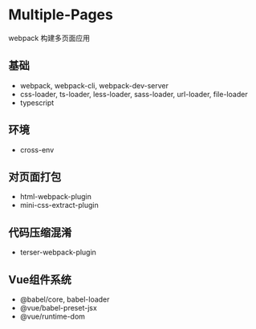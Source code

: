 # Multiple-Pages
webpack 构建多页面应用

## 基础
- webpack, webpack-cli, webpack-dev-server
- css-loader, ts-loader, less-loader, sass-loader, url-loader, file-loader
- typescript

## 环境
- cross-env

## 对页面打包
- html-webpack-plugin
- mini-css-extract-plugin

## 代码压缩混淆
- terser-webpack-plugin

## Vue组件系统
- @babel/core, babel-loader
- @vue/babel-preset-jsx
- @vue/runtime-dom
